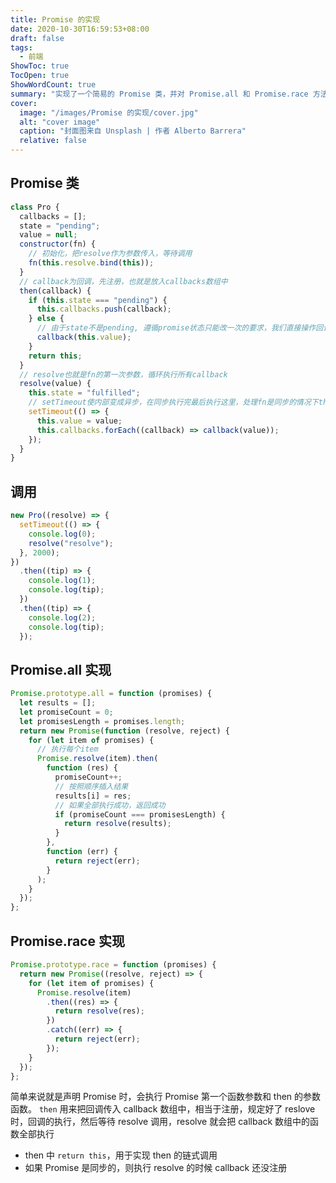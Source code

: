 ```yaml
---
title: Promise 的实现
date: 2020-10-30T16:59:53+08:00
draft: false
tags:
  - 前端
ShowToc: true
TocOpen: true
ShowWordCount: true
summary: "实现了一个简易的 Promise 类，并对 Promise.all 和 Promise.race 方法进行了自定义实现"
cover:
  image: "/images/Promise 的实现/cover.jpg"
  alt: "cover image"
  caption: "封面图来自 Unsplash | 作者 Alberto Barrera"
  relative: false
---
```


## Promise 类

```javascript
class Pro {
  callbacks = [];
  state = "pending";
  value = null;
  constructor(fn) {
    // 初始化，把resolve作为参数传入，等待调用
    fn(this.resolve.bind(this));
  }
  // callback为回调，先注册，也就是放入callbacks数组中
  then(callback) {
    if (this.state === "pending") {
      this.callbacks.push(callback);
    } else {
      // 由于state不是pending, 遵循promise状态只能改一次的要求，我们直接操作回调传入参数执行
      callback(this.value);
    }
    return this;
  }
  // resolve也就是fn的第一次参数，循环执行所有callback
  resolve(value) {
    this.state = "fulfilled";
    // setTimeout使内部变成异步，在同步执行完最后执行这里，处理fn是同步的情况下then中的回调函数已经注册，然后在这里去执行，不会出现callbacks是空数组的情况
    setTimeout(() => {
      this.value = value;
      this.callbacks.forEach((callback) => callback(value));
    });
  }
}
```

## 调用

```javascript
new Pro((resolve) => {
  setTimeout(() => {
    console.log(0);
    resolve("resolve");
  }, 2000);
})
  .then((tip) => {
    console.log(1);
    console.log(tip);
  })
  .then((tip) => {
    console.log(2);
    console.log(tip);
  });
```

## Promise.all 实现

```javascript
Promise.prototype.all = function (promises) {
  let results = [];
  let promiseCount = 0;
  let promisesLength = promises.length;
  return new Promise(function (resolve, reject) {
    for (let item of promises) {
      // 执行每个item
      Promise.resolve(item).then(
        function (res) {
          promiseCount++;
          // 按照顺序插入结果
          results[i] = res;
          // 如果全部执行成功，返回成功
          if (promiseCount === promisesLength) {
            return resolve(results);
          }
        },
        function (err) {
          return reject(err);
        }
      );
    }
  });
};
```

## Promise.race 实现

```javascript
Promise.prototype.race = function (promises) {
  return new Promise((resolve, reject) => {
    for (let item of promises) {
      Promise.resolve(item)
        .then((res) => {
          return resolve(res);
        })
        .catch((err) => {
          return reject(err);
        });
    }
  });
};
```

简单来说就是声明 Promise 时，会执行 Promise 第一个函数参数和 then 的参数函数。
`then` 用来把回调传入 callback 数组中，相当于注册，规定好了 reslove 时，回调的执行，然后等待 resolve 调用，resolve 就会把 callback 数组中的函数全部执行

- then 中 `return this`，用于实现 then 的链式调用
- 如果 Promise 是同步的，则执行 resolve 的时候 callback 还没注册

